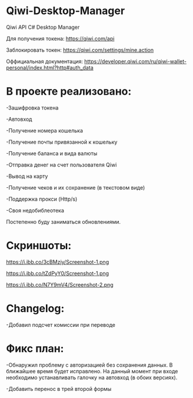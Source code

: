 # Qiwi-Desktop-Manager
Qiwi API C# Desktop Manager

Для получения токена:
https://qiwi.com/api

Заблокировать токен:
https://qiwi.com/settings/mine.action

Оффициальная документация:
https://developer.qiwi.com/ru/qiwi-wallet-personal/index.html?http#auth_data

# В проекте реализовано: 

-Зашифровка токена

-Автовход

-Получение номера кошелька

-Получение почты привязанной к кошельку

-Получение баланса и вида валюты

-Отправка денег на счет пользователя Qiwi

-Вывод на карту

-Получение чеков и их сохранение (в текстовом виде)

-Поддержка прокси (Http/s)

-Своя недобиблеотека

Постепенно буду заниматься обновлениями.

# Скриншоты:

https://i.ibb.co/3cBMzjy/Screenshot-1.png

https://i.ibb.co/tZdPyY0/Screenshot-1.png

https://i.ibb.co/N7Y9mV4/Screenshot-2.png

# Changelog:

-Добавил подсчет комиссии при переводе

# Фикс план:
-Обнаружил проблему с авторизацией без сохранения данных.
В ближайшее время будет исправлено. На данный момент при входе необходимо устанавливать галочку на автовход (в обоих версиях).

-Добавить перенос в трей второй формы

